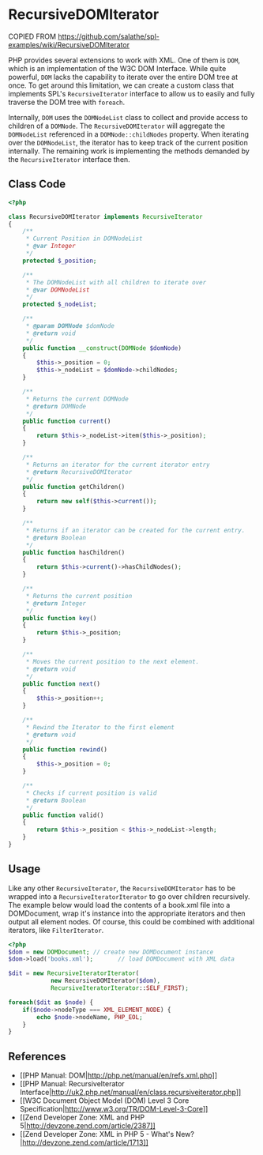 # RecursiveDOMIterator

COPIED FROM https://github.com/salathe/spl-examples/wiki/RecursiveDOMIterator

PHP provides several extensions to work with XML. One of them is `DOM`, which is an implementation of the W3C DOM Interface. While quite powerful, `DOM` lacks the capability to iterate over the entire DOM tree at once. To get around this limitation, we can create a custom class that implements SPL's `RecursiveIterator` interface to allow us to easily and fully traverse the DOM tree with `foreach`.

Internally, `DOM` uses the `DOMNodeList` class to collect and provide access to children of a `DOMNode`. The `RecursiveDOMIterator` will aggregate the `DOMNodeList` referenced in a `DOMNode::childNodes` property. When iterating over the `DOMNodeList`, the iterator has to keep track of the current position internally. The remaining work is implementing the methods demanded by the `RecursiveIterator` interface then.

## Class Code

```php
<?php

class RecursiveDOMIterator implements RecursiveIterator
{
    /**
     * Current Position in DOMNodeList
     * @var Integer
     */
    protected $_position;

    /**
     * The DOMNodeList with all children to iterate over
     * @var DOMNodeList
     */
    protected $_nodeList;

    /**
     * @param DOMNode $domNode
     * @return void
     */
    public function __construct(DOMNode $domNode)
    {
        $this->_position = 0;
        $this->_nodeList = $domNode->childNodes;
    }

    /**
     * Returns the current DOMNode
     * @return DOMNode
     */
    public function current()
    {
        return $this->_nodeList->item($this->_position);
    }

    /**
     * Returns an iterator for the current iterator entry
     * @return RecursiveDOMIterator
     */
    public function getChildren()
    {
        return new self($this->current());
    }

    /**
     * Returns if an iterator can be created for the current entry.
     * @return Boolean
     */
    public function hasChildren()
    {
        return $this->current()->hasChildNodes();
    }

    /**
     * Returns the current position
     * @return Integer
     */
    public function key()
    {
        return $this->_position;
    }

    /**
     * Moves the current position to the next element.
     * @return void
     */
    public function next()
    {
        $this->_position++;
    }

    /**
     * Rewind the Iterator to the first element
     * @return void
     */
    public function rewind()
    {
        $this->_position = 0;
    }

    /**
     * Checks if current position is valid
     * @return Boolean
     */
    public function valid()
    {
        return $this->_position < $this->_nodeList->length;
    }
}
```

## Usage

Like any other `RecursiveIterator`, the `RecursiveDOMIterator` has to be wrapped into a `RecursiveIteratorIterator` to go over children recursively. The example below would load the contents of a book.xml file into a DOMDocument, wrap it's instance into the appropriate iterators and then output all element nodes. Of course, this could be combined with additional iterators, like `FilterIterator`.

```php
<?php
$dom = new DOMDocument; // create new DOMDocument instance
$dom->load('books.xml');       // load DOMDocument with XML data

$dit = new RecursiveIteratorIterator(
            new RecursiveDOMIterator($dom),
            RecursiveIteratorIterator::SELF_FIRST);

foreach($dit as $node) {
    if($node->nodeType === XML_ELEMENT_NODE) {
        echo $node->nodeName, PHP_EOL;
    }
}

```
## References

- [[PHP Manual: DOM|http://php.net/manual/en/refs.xml.php]]
- [[PHP Manual: RecursiveIterator Interface|http://uk2.php.net/manual/en/class.recursiveiterator.php]]
- [[W3C Document Object Model (DOM) Level 3 Core Specification|http://www.w3.org/TR/DOM-Level-3-Core]]
- [[Zend Developer Zone: XML and PHP 5|http://devzone.zend.com/article/2387]]
- [[Zend Developer Zone: XML in PHP 5 - What's New?|http://devzone.zend.com/article/1713]]